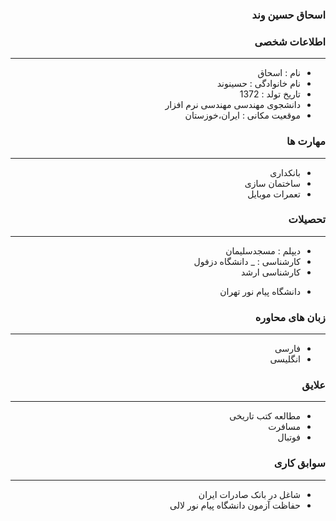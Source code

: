 <style type="text/css">
body{
 direction:rtl;
}
</style>
### اسحاق حسین وند

### اطلاعات شخصی

---
+ نام : اسحاق
+ نام خانوادگی : حسینوند
+ تاریخ تولد : 1372
+ دانشجوی مهندسی مهندسی نرم افزار 
+ موقعیت مکانی : ایران،خوزستان


### مهارت ها

---
+ بانکداری
+  ساختمان سازی
+  تعمرات موبایل 


### تحصیلات


---
+ دیپلم : مسجدسلیمان
+ کارشناسی : 
_ دانشگاه دزفول  
+ کارشناسی ارشد
- دانشگاه پیام نور تهران 
### زبان های محاوره

---
+ فارسی
+ انگلیسی

### علایق

---  
+ مطالعه کتب تاریخی
+ مسافرت
+ فوتبال

### سوابق کاری

---
+ شاغل در بانک صادرات ایران
+ حفاظت آزمون دانشگاه پیام نور لالی



